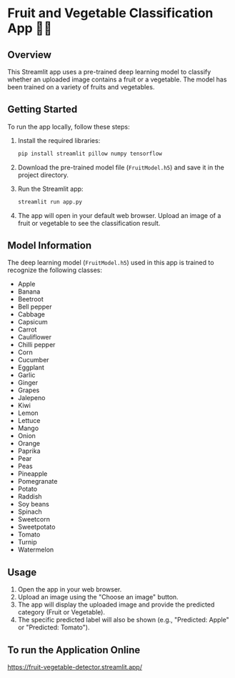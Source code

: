 # Fruit and Vegetable Classification App 🍏🍅

## Overview

This Streamlit app uses a pre-trained deep learning model to classify whether an uploaded image contains a fruit or a vegetable. The model has been trained on a variety of fruits and vegetables.

## Getting Started

To run the app locally, follow these steps:

1. Install the required libraries:

    ```bash
    pip install streamlit pillow numpy tensorflow
    ```

2. Download the pre-trained model file (`FruitModel.h5`) and save it in the project directory.

3. Run the Streamlit app:

    ```bash
    streamlit run app.py
    ```

4. The app will open in your default web browser. Upload an image of a fruit or vegetable to see the classification result.

## Model Information

The deep learning model (`FruitModel.h5`) used in this app is trained to recognize the following classes:

- Apple
- Banana
- Beetroot
- Bell pepper
- Cabbage
- Capsicum
- Carrot
- Cauliflower
- Chilli pepper
- Corn
- Cucumber
- Eggplant
- Garlic
- Ginger
- Grapes
- Jalepeno
- Kiwi
- Lemon
- Lettuce
- Mango
- Onion
- Orange
- Paprika
- Pear
- Peas
- Pineapple
- Pomegranate
- Potato
- Raddish
- Soy beans
- Spinach
- Sweetcorn
- Sweetpotato
- Tomato
- Turnip
- Watermelon

## Usage

1. Open the app in your web browser.
2. Upload an image using the "Choose an image" button.
3. The app will display the uploaded image and provide the predicted category (Fruit or Vegetable).
4. The specific predicted label will also be shown (e.g., "Predicted: Apple" or "Predicted: Tomato").

## To run the Application Online 

https://fruit-vegetable-detector.streamlit.app/
